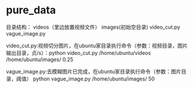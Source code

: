 # pure_data
目录结构：
  videos（里边放置视频文件）
  images(初始空目录)
  video_cut.py
  vague_image.py
  
video_cut.py:视频切分图片，在ubuntu家目录执行命令（参数：视频目录，图片输出目录，贞/s）：python video_cut.py /home/ubuntu/videos /home/ubuntu/images/ 0.25

vague_image.py:去模糊图片已完成，在ubuntu家目录执行命令（参数：图片目录，阈值） python vague_image.py /home/ubuntu/images/ 50
